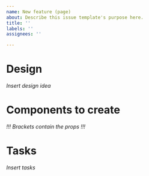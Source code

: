```yaml
---
name: New feature (page)
about: Describe this issue template's purpose here.
title: ''
labels: ''
assignees: ''

---
```


# Design
_Insert design idea_

# Components to create
_!!! Brackets contain the props !!!_

# Tasks
 _Insert tasks_
